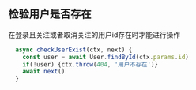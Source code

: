 ## 检验用户是否存在
在登录且关注或者取消关注的用户id存在时才能进行操作
```javascript
  async checkUserExist(ctx, next) {
    const user = await User.findById(ctx.params.id)
    if(!user) {ctx.throw(404, '用户不存在')}
    await next()
  }
```